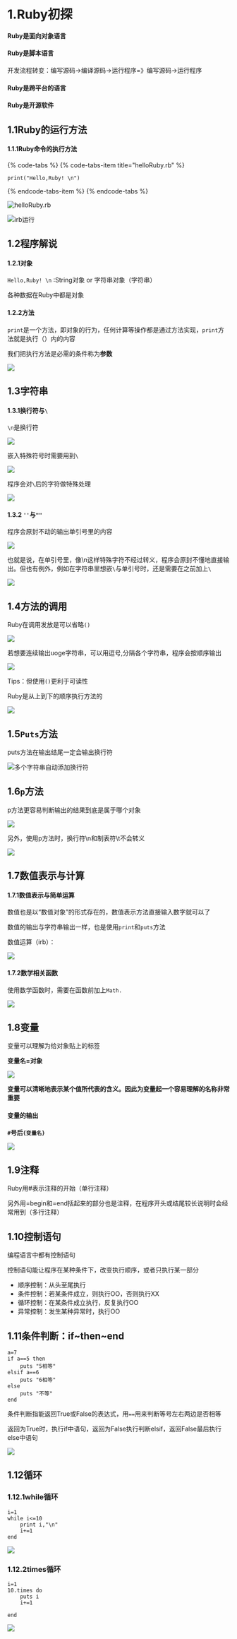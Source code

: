 # 1.Ruby初探

#### Ruby是面向对象语言

#### Ruby是脚本语言

开发流程转变：编写源码-&gt;编译源码-&gt;运行程序=》编写源码-&gt;运行程序

#### Ruby是跨平台的语言

#### Ruby是开源软件

## 1.1Ruby的运行方法

#### 1.1.1Ruby命令的执行方法

{% code-tabs %}
{% code-tabs-item title="helloRuby.rb" %}
```text
print("Hello,Ruby! \n")
```
{% endcode-tabs-item %}
{% endcode-tabs %}

![helloRuby.rb](../.gitbook/assets/image%20%28122%29.png)

![irb&#x8FD0;&#x884C;](../.gitbook/assets/image%20%2815%29.png)

## 1.2程序解说

#### 1.2.1对象

`Hello,Ruby! \n`   :String对象 or 字符串对象（字符串）

各种数据在Ruby中都是对象

#### 1.2.2方法

`print`是一个方法，即对象的行为，任何计算等操作都是通过方法实现，`print`方法就是执行（）内的内容

我们把执行方法是必需的条件称为**参数**

![](../.gitbook/assets/image%20%2863%29.png)

## **1.3字符串**

#### **1.3.1换行符与`\`**

`\n`是换行符

![](../.gitbook/assets/image%20%28128%29.png)

嵌入特殊符号时需要用到`\`

![](../.gitbook/assets/image%20%2875%29.png)

程序会对`\`后的字符做特殊处理

![](../.gitbook/assets/image%20%2843%29.png)

#### 1.3.2 `''`与`""`

程序会原封不动的输出单引号里的内容

![](../.gitbook/assets/image%20%2817%29.png)

也就是说，在单引号里，像\n这样特殊字符不经过转义，程序会原封不懂地直接输出。但也有例外，例如在字符串里想嵌`\`与单引号时，还是需要在之前加上`\`

![](../.gitbook/assets/image%20%2879%29.png)

## 1.4方法的调用

Ruby在调用发放是可以省略`()`

![](../.gitbook/assets/image%20%2894%29.png)

若想要连续输出uoge字符串，可以用逗号,分隔各个字符串，程序会按顺序输出

![](../.gitbook/assets/image%20%2822%29.png)

Tips：但使用`()`更利于可读性

Ruby是从上到下的顺序执行方法的

![](../.gitbook/assets/image%20%28130%29.png)

## 1.5`Puts`方法

puts方法在输出结尾一定会输出换行符

![&#x591A;&#x4E2A;&#x5B57;&#x7B26;&#x4E32;&#x81EA;&#x52A8;&#x6DFB;&#x52A0;&#x6362;&#x884C;&#x7B26;](../.gitbook/assets/image%20%28139%29.png)

## 1.6`p`方法

p方法更容易判断输出的结果到底是属于哪个对象

![](../.gitbook/assets/image%20%2838%29.png)

另外，使用p方法时，换行符\n和制表符\t不会转义

![](../.gitbook/assets/image%20%28118%29.png)

## 1.7数值表示与计算

#### 1.7.1数值表示与简单运算

数值也是以“数值对象”的形式存在的，数值表示方法直接输入数字就可以了

数值的输出与字符串输出一样，也是使用`print`和`puts`方法

数值运算（irb）：

![](../.gitbook/assets/image%20%2825%29.png)

#### 1.7.2数学相关函数

使用数学函数时，需要在函数前加上`Math.`

![](../.gitbook/assets/image%20%2853%29.png)

## 1.8变量

变量可以理解为给对象贴上的标签

**变量名=对象**

![](../.gitbook/assets/image%20%28110%29.png)

**变量可以清晰地表示某个值所代表的含义。因此为变量起一个容易理解的名称非常重要**

#### 变量的输出

**`#`号后`{变量名}`**

![](../.gitbook/assets/image%20%2821%29.png)

## 1.9注释

Ruby用\#表示注释的开始（单行注释）

另外用=begin和=end括起来的部分也是注释，在程序开头或结尾较长说明时会经常用到（多行注释）

## 1.10控制语句

编程语言中都有控制语句

控制语句能让程序在某种条件下，改变执行顺序，或者只执行某一部分

* 顺序控制：从头至尾执行
* 条件控制：若某条件成立，则执行OO，否则执行XX
* 循环控制：在某条件成立执行，反复执行OO
* 异常控制：发生某种异常时，执行OO

## 1.11条件判断：if~then~end

```text
a=7
if a==5 then
	puts "5相等"
elsif a==6
	puts "6相等"
else
	puts "不等"
end
```

条件判断指能返回True或False的表达式，用`==`用来判断等号左右两边是否相等

返回为True时，执行if中语句，返回为False执行判断elsif，返回False最后执行else中语句

![](../.gitbook/assets/image%20%2873%29.png)

## 1.12循环

### 1.12.1while循环

```text
i=1
while i<=10
	print i,"\n"
	i+=1
end
```

![](../.gitbook/assets/image%20%2877%29.png)

### 1.12.2times循环

```text
i=1
10.times do 
	puts i
	i+=1
	
end
```

![](../.gitbook/assets/image%20%28147%29.png)

